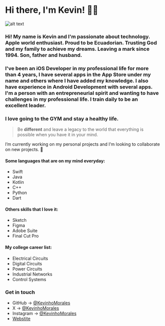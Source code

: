 # Hi there, I'm Kevin! 👨‍💻

![alt text](https://firebasestorage.googleapis.com/v0/b/doistyapp.appspot.com/o/iOS%20Developer.png?alt=media&token=541c876f-de00-41b0-861b-40187034a74d)

### Hi! My name is Kevin and I'm passionate about technology. Apple world enthusiast. Proud to be Ecuadorian. Trusting God and my family to achieve my dreams. Leaving a mark since 1994. Son, father and husband.

### I've been an iOS Developer in my professional life for more than 4 years, I have several apps in the App Store under my name and others where I have added my knowledge. I also have experience in Android Development with several apps. I'm a person with an entrepreneurial spirit and wanting to have challenges in my professional life. I train daily to be an excellent leader.

### I love going to the GYM and stay a healthy life.

> Be **different** and leave a legacy to the world that everything is possible when you have it in your mind.

I’m currently working on my personal projects and I’m looking to collaborate on new projects. 🤝

#### Some languages that are on my mind everyday:

* Swift
* Java
* Kotlin
* C++
* Python
* Dart

#### Others skills that I love it:

* Sketch
* Figma
* Adobe Suite
* Final Cut Pro

#### My college career list:

* Electrical Circuits
* Digital Circuits
* Power Circuits
* Industrial Networks
* Control Systems

### Get in touch

* GitHub -> [@KevinhoMorales](https://github.com/KevinhoMorales)
* X -> [@KevinhoMorales](https://twitter.com/KevinhoMorales)
* Instagram -> [@KevinhoMorales](https://instagram.com/KevinhoMorales)
* [Webstite](http://kevinhomorales.com)
